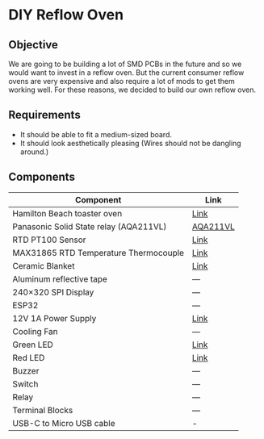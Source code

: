 # DIY Reflow Oven
## Objective
We are going to be building a lot of SMD PCBs in the future and so we would want to invest in a reflow oven. But the current consumer reflow ovens are very expensive and also require a lot of mods to get them working well. For these reasons, we decided to build our own reflow oven. 


## Requirements
- It should be able to fit a medium-sized board.
- It should look aesthetically pleasing (Wires should not be dangling around.)

## Components
| Component                                 | Link                                                                                                                      | 
|-------------------------------------------|---------------------------------------------------------------------------------------------------------------------------|
| Hamilton Beach toaster oven               | [Link](https://www.amazon.com/gp/product/B08CW95ZFR/ref=ewc_pr_img_1?smid=ATVPDKIKX0DER&psc=1)                            | 
| Panasonic Solid State relay (AQA211VL)    | [AQA211VL](https://www.digikey.com/en/products/detail/panasonic-electric-works/AQA211VL/2364682)                           | 
| RTD PT100 Sensor                          | [Link](https://www.amazon.com/T-PRO-Bonded-PT100-Sensor-3-3Ft/dp/B08LM65RR9/ref=sr_1_1_sspa?dib=eyJ2IjoiMSJ9.ho2rK_0WDDtzblfta3BW38M7qYvQeWUQCptRPbSS0BLeCsDtmtxTRNIGxjzQsyyU5wBJDnWwgiXgdA0Wa3jods1JWFmNPTgaX-OKxc_kS5rdJuIUgGGF4iHpwLhBHd4v9ZD8DF-NOKP-BuiiUtAb_fOJcZcli_CCJBb9d0RBt79JrkZgC5OPRpzAKGa2WIGDiQFRGdwM_pzMzyg8votbx8N-DyOa5gWSov0g3i_Jxe4.gcv0qolQDvdorbPu7aZP2Ob7Y0XtCTAz7jK61YfO9O4&dib_tag=se&keywords=pt100+rtd&qid=1749510461&sr=8-1-spons&sp_csd=d2lkZ2V0TmFtZT1zcF9hdGY&psc=1)                                                                                                                         |  
| MAX31865 RTD Temperature Thermocouple      | [Link](https://www.amazon.com/HiLetgo-MAX31865-Temperature-Thermocouple-Amplifier/dp/B071DVVZHC/ref=pd_bxgy_d_sccl_2/135-4655259-4365117?pd_rd_w=0znua&content-id=amzn1.sym.de9a1315-b9df-4c24-863c-7afcb2e4cc0a&pf_rd_p=de9a1315-b9df-4c24-863c-7afcb2e4cc0a&pf_rd_r=BFC7F3X7E3RN3DVGXN7T&pd_rd_wg=TNM6I&pd_rd_r=45f8c50e-10f0-4ade-a76b-58bd8f712acb&pd_rd_i=B071DVVZHC&psc=1) |
| Ceramic Blanket                           | [Link](https://www.aliexpress.us/item/3256802930270704.html?spm=a2g0o.cart.0.0.20b138da8MZPSK&mp=1&gatewayAdapt=glo2usa)   | 
| Aluminum reflective tape                  | —                                                                                                                         | 
| 240×320 SPI Display                       | —                                                                                                                         | 
| ESP32                                     | —                                                                                                                         | 
| 12V 1A Power Supply                       | [Link](https://www.aliexpress.us/item/3256802541723599.html?spm=a2g0o.cart.0.0.390f38daALcrNV&mp=1&gatewayAdapt=glo2usa)   | 
| Cooling Fan                               | —                                                                                                                         | 
| Green LED                                 | [Link](https://www.digikey.com/en/products/detail/lumex-opto-components-inc/SSI-LXH1090GD/144696)| 
| Red LED                                   | [Link](https://www.digikey.com/en/products/detail/lumex-opto-components-inc/SSI-LXH1090SRD/144702)| 
| Buzzer                                    | —                                                                                                                         |
| Switch                                    | —                                                                                                                         | 
| Relay                                     | —                                                                                                                         |
| Terminal Blocks                           | —                                                                                                                         | 
| USB-C to Micro USB cable                  | -                                                                                                                | 

